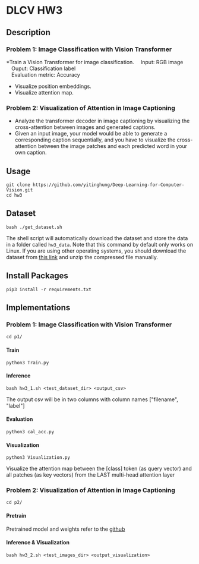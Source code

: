# DLCV HW3
## Description
### Problem 1: Image Classification with Vision Transformer
*Train a Vision Transformer for image classification.
&emsp;Input: RGB image     
&emsp;Ouput: Classification label      
&emsp;Evaluation metric: Accuracy
* Visualize position embeddings.
* Visualize attention map.

### Problem 2: Visualization of Attention in Image Captioning
* Analyze the transformer decoder in image captioning by visualizing the cross-attention between images and generated captions.
* Given an input image, your model would be able to generate a corresponding caption sequentially, and you have to visualize the cross-attention between the image patches and each predicted word in your own caption.

## Usage
```
git clone https://github.com/yitinghung/Deep-Learning-for-Computer-Vision.git
cd hw3
```
## Dataset
```
bash ./get_dataset.sh
```
The shell script will automatically download the dataset and store the data in a folder called `hw3_data`. Note that this command by default only works on Linux. If you are using other operating systems, you should download the dataset from [this link](https://drive.google.com/file/d/1PDlObdTW6eLJiencXM5OdkSTFVSNvoOl/view?usp=sharing) and unzip the compressed file manually.    

## Install Packages
```
pip3 install -r requirements.txt
```

## Implementations
### Problem 1: Image Classification with Vision Transformer
```
cd p1/
```
#### Train
```
python3 Train.py
```

#### Inference
```
bash hw3_1.sh <test_dataset_dir> <output_csv>
```
The output csv will be in two columns with column names ["filename", "label"]

#### Evaluation
```
python3 cal_acc.py
```

#### Visualization
```
python3 Visualization.py
``` 
Visualize the attention map between the [class] token (as query vector) and all patches (as key vectors) from the LAST multi-head attention layer


### Problem 2: Visualization of Attention in Image Captioning
```
cd p2/
```
#### Pretrain
Pretrained model and weights refer to the [github](https://github.com/saahiluppal/catr)

#### Inference & Visualization
```
bash hw3_2.sh <test_images_dir> <output_visualization>
```



